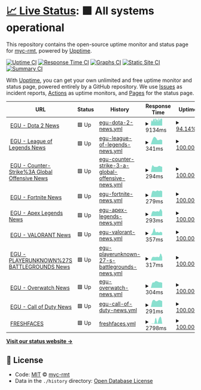 # [📈 Live Status](https://myc-rmt.github.io/upptime): <!--live status--> **🟩 All systems operational**

This repository contains the open-source uptime monitor and status page for [myc-rmt](https://myc-rmt.github.io/upptime), powered by [Upptime](https://github.com/upptime/upptime).

[![Uptime CI](https://github.com/koj-co/upptime/workflows/Uptime%20CI/badge.svg)](https://github.com/koj-co/upptime/actions?query=workflow%3A%22Uptime+CI%22)
[![Response Time CI](https://github.com/koj-co/upptime/workflows/Response%20Time%20CI/badge.svg)](https://github.com/koj-co/upptime/actions?query=workflow%3A%22Response+Time+CI%22)
[![Graphs CI](https://github.com/koj-co/upptime/workflows/Graphs%20CI/badge.svg)](https://github.com/koj-co/upptime/actions?query=workflow%3A%22Graphs+CI%22)
[![Static Site CI](https://github.com/koj-co/upptime/workflows/Static%20Site%20CI/badge.svg)](https://github.com/koj-co/upptime/actions?query=workflow%3A%22Static+Site+CI%22)
[![Summary CI](https://github.com/koj-co/upptime/workflows/Summary%20CI/badge.svg)](https://github.com/koj-co/upptime/actions?query=workflow%3A%22Summary+CI%22)

With [Upptime](https://upptime.js.org), you can get your own unlimited and free uptime monitor and status page, powered entirely by a GitHub repository. We use [Issues](https://github.com/myc-rmt/upptime/issues) as incident reports, [Actions](https://github.com/myc-rmt/upptime/actions) as uptime monitors, and [Pages](https://myc-rmt.github.io/upptime) for the status page.

<!--start: status pages-->
<!-- This summary is generated by Upptime (https://github.com/upptime/upptime) -->
<!-- Do not edit this manually, your changes will be overwritten -->
<!-- prettier-ignore -->
| URL | Status | History | Response Time | Uptime |
| --- | ------ | ------- | ------------- | ------ |
| <img alt="" src="https://favicons.githubusercontent.com/my-egu.vercel.app" height="13"> [EGU - Dota 2 News](https://my-egu.vercel.app/api/news/scrapeGoogle?topic=Dota%202) | 🟩 Up | [egu-dota-2-news.yml](https://github.com/myc-rmt/upptime/commits/master/history/egu-dota-2-news.yml) | <details><summary><img alt="Response time graph" src="./graphs/egu-dota-2-news/response-time-week.png" height="20"> 9134ms</summary><br><a href="https://upptime.myc.com.my/history/egu-dota-2-news"><img alt="Response time 7176" src="https://img.shields.io/endpoint?url=https%3A%2F%2Fraw.githubusercontent.com%2Fmyc-rmt%2Fupptime%2Fmaster%2Fapi%2Fegu-dota-2-news%2Fresponse-time.json"></a><br><a href="https://upptime.myc.com.my/history/egu-dota-2-news"><img alt="24-hour response time 10988" src="https://img.shields.io/endpoint?url=https%3A%2F%2Fraw.githubusercontent.com%2Fmyc-rmt%2Fupptime%2Fmaster%2Fapi%2Fegu-dota-2-news%2Fresponse-time-day.json"></a><br><a href="https://upptime.myc.com.my/history/egu-dota-2-news"><img alt="7-day response time 9134" src="https://img.shields.io/endpoint?url=https%3A%2F%2Fraw.githubusercontent.com%2Fmyc-rmt%2Fupptime%2Fmaster%2Fapi%2Fegu-dota-2-news%2Fresponse-time-week.json"></a><br><a href="https://upptime.myc.com.my/history/egu-dota-2-news"><img alt="30-day response time 7301" src="https://img.shields.io/endpoint?url=https%3A%2F%2Fraw.githubusercontent.com%2Fmyc-rmt%2Fupptime%2Fmaster%2Fapi%2Fegu-dota-2-news%2Fresponse-time-month.json"></a><br><a href="https://upptime.myc.com.my/history/egu-dota-2-news"><img alt="1-year response time 7176" src="https://img.shields.io/endpoint?url=https%3A%2F%2Fraw.githubusercontent.com%2Fmyc-rmt%2Fupptime%2Fmaster%2Fapi%2Fegu-dota-2-news%2Fresponse-time-year.json"></a></details> | <details><summary><a href="https://upptime.myc.com.my/history/egu-dota-2-news">94.14%</a></summary><a href="https://upptime.myc.com.my/history/egu-dota-2-news"><img alt="All-time uptime 88.81%" src="https://img.shields.io/endpoint?url=https%3A%2F%2Fraw.githubusercontent.com%2Fmyc-rmt%2Fupptime%2Fmaster%2Fapi%2Fegu-dota-2-news%2Fuptime.json"></a><br><a href="https://upptime.myc.com.my/history/egu-dota-2-news"><img alt="24-hour uptime 93.92%" src="https://img.shields.io/endpoint?url=https%3A%2F%2Fraw.githubusercontent.com%2Fmyc-rmt%2Fupptime%2Fmaster%2Fapi%2Fegu-dota-2-news%2Fuptime-day.json"></a><br><a href="https://upptime.myc.com.my/history/egu-dota-2-news"><img alt="7-day uptime 94.14%" src="https://img.shields.io/endpoint?url=https%3A%2F%2Fraw.githubusercontent.com%2Fmyc-rmt%2Fupptime%2Fmaster%2Fapi%2Fegu-dota-2-news%2Fuptime-week.json"></a><br><a href="https://upptime.myc.com.my/history/egu-dota-2-news"><img alt="30-day uptime 93.21%" src="https://img.shields.io/endpoint?url=https%3A%2F%2Fraw.githubusercontent.com%2Fmyc-rmt%2Fupptime%2Fmaster%2Fapi%2Fegu-dota-2-news%2Fuptime-month.json"></a><br><a href="https://upptime.myc.com.my/history/egu-dota-2-news"><img alt="1-year uptime 88.81%" src="https://img.shields.io/endpoint?url=https%3A%2F%2Fraw.githubusercontent.com%2Fmyc-rmt%2Fupptime%2Fmaster%2Fapi%2Fegu-dota-2-news%2Fuptime-year.json"></a></details>
| <img alt="" src="https://favicons.githubusercontent.com/my-egu.vercel.app" height="13"> [EGU - League of Legends News](https://my-egu.vercel.app/api/news/scrapeGoogle?topic=League%20of%20Legends) | 🟩 Up | [egu-league-of-legends-news.yml](https://github.com/myc-rmt/upptime/commits/master/history/egu-league-of-legends-news.yml) | <details><summary><img alt="Response time graph" src="./graphs/egu-league-of-legends-news/response-time-week.png" height="20"> 341ms</summary><br><a href="https://upptime.myc.com.my/history/egu-league-of-legends-news"><img alt="Response time 578" src="https://img.shields.io/endpoint?url=https%3A%2F%2Fraw.githubusercontent.com%2Fmyc-rmt%2Fupptime%2Fmaster%2Fapi%2Fegu-league-of-legends-news%2Fresponse-time.json"></a><br><a href="https://upptime.myc.com.my/history/egu-league-of-legends-news"><img alt="24-hour response time 269" src="https://img.shields.io/endpoint?url=https%3A%2F%2Fraw.githubusercontent.com%2Fmyc-rmt%2Fupptime%2Fmaster%2Fapi%2Fegu-league-of-legends-news%2Fresponse-time-day.json"></a><br><a href="https://upptime.myc.com.my/history/egu-league-of-legends-news"><img alt="7-day response time 341" src="https://img.shields.io/endpoint?url=https%3A%2F%2Fraw.githubusercontent.com%2Fmyc-rmt%2Fupptime%2Fmaster%2Fapi%2Fegu-league-of-legends-news%2Fresponse-time-week.json"></a><br><a href="https://upptime.myc.com.my/history/egu-league-of-legends-news"><img alt="30-day response time 338" src="https://img.shields.io/endpoint?url=https%3A%2F%2Fraw.githubusercontent.com%2Fmyc-rmt%2Fupptime%2Fmaster%2Fapi%2Fegu-league-of-legends-news%2Fresponse-time-month.json"></a><br><a href="https://upptime.myc.com.my/history/egu-league-of-legends-news"><img alt="1-year response time 578" src="https://img.shields.io/endpoint?url=https%3A%2F%2Fraw.githubusercontent.com%2Fmyc-rmt%2Fupptime%2Fmaster%2Fapi%2Fegu-league-of-legends-news%2Fresponse-time-year.json"></a></details> | <details><summary><a href="https://upptime.myc.com.my/history/egu-league-of-legends-news">100.00%</a></summary><a href="https://upptime.myc.com.my/history/egu-league-of-legends-news"><img alt="All-time uptime 94.73%" src="https://img.shields.io/endpoint?url=https%3A%2F%2Fraw.githubusercontent.com%2Fmyc-rmt%2Fupptime%2Fmaster%2Fapi%2Fegu-league-of-legends-news%2Fuptime.json"></a><br><a href="https://upptime.myc.com.my/history/egu-league-of-legends-news"><img alt="24-hour uptime 100.00%" src="https://img.shields.io/endpoint?url=https%3A%2F%2Fraw.githubusercontent.com%2Fmyc-rmt%2Fupptime%2Fmaster%2Fapi%2Fegu-league-of-legends-news%2Fuptime-day.json"></a><br><a href="https://upptime.myc.com.my/history/egu-league-of-legends-news"><img alt="7-day uptime 100.00%" src="https://img.shields.io/endpoint?url=https%3A%2F%2Fraw.githubusercontent.com%2Fmyc-rmt%2Fupptime%2Fmaster%2Fapi%2Fegu-league-of-legends-news%2Fuptime-week.json"></a><br><a href="https://upptime.myc.com.my/history/egu-league-of-legends-news"><img alt="30-day uptime 99.36%" src="https://img.shields.io/endpoint?url=https%3A%2F%2Fraw.githubusercontent.com%2Fmyc-rmt%2Fupptime%2Fmaster%2Fapi%2Fegu-league-of-legends-news%2Fuptime-month.json"></a><br><a href="https://upptime.myc.com.my/history/egu-league-of-legends-news"><img alt="1-year uptime 94.73%" src="https://img.shields.io/endpoint?url=https%3A%2F%2Fraw.githubusercontent.com%2Fmyc-rmt%2Fupptime%2Fmaster%2Fapi%2Fegu-league-of-legends-news%2Fuptime-year.json"></a></details>
| <img alt="" src="https://favicons.githubusercontent.com/my-egu.vercel.app" height="13"> [EGU - Counter-Strike%3A Global Offensive News](https://my-egu.vercel.app/api/news/scrapeGoogle?topic=Counter-Strike%3A%20Global%20Offensive) | 🟩 Up | [egu-counter-strike-3-a-global-offensive-news.yml](https://github.com/myc-rmt/upptime/commits/master/history/egu-counter-strike-3-a-global-offensive-news.yml) | <details><summary><img alt="Response time graph" src="./graphs/egu-counter-strike-3-a-global-offensive-news/response-time-week.png" height="20"> 294ms</summary><br><a href="https://upptime.myc.com.my/history/egu-counter-strike-3-a-global-offensive-news"><img alt="Response time 500" src="https://img.shields.io/endpoint?url=https%3A%2F%2Fraw.githubusercontent.com%2Fmyc-rmt%2Fupptime%2Fmaster%2Fapi%2Fegu-counter-strike-3-a-global-offensive-news%2Fresponse-time.json"></a><br><a href="https://upptime.myc.com.my/history/egu-counter-strike-3-a-global-offensive-news"><img alt="24-hour response time 267" src="https://img.shields.io/endpoint?url=https%3A%2F%2Fraw.githubusercontent.com%2Fmyc-rmt%2Fupptime%2Fmaster%2Fapi%2Fegu-counter-strike-3-a-global-offensive-news%2Fresponse-time-day.json"></a><br><a href="https://upptime.myc.com.my/history/egu-counter-strike-3-a-global-offensive-news"><img alt="7-day response time 294" src="https://img.shields.io/endpoint?url=https%3A%2F%2Fraw.githubusercontent.com%2Fmyc-rmt%2Fupptime%2Fmaster%2Fapi%2Fegu-counter-strike-3-a-global-offensive-news%2Fresponse-time-week.json"></a><br><a href="https://upptime.myc.com.my/history/egu-counter-strike-3-a-global-offensive-news"><img alt="30-day response time 298" src="https://img.shields.io/endpoint?url=https%3A%2F%2Fraw.githubusercontent.com%2Fmyc-rmt%2Fupptime%2Fmaster%2Fapi%2Fegu-counter-strike-3-a-global-offensive-news%2Fresponse-time-month.json"></a><br><a href="https://upptime.myc.com.my/history/egu-counter-strike-3-a-global-offensive-news"><img alt="1-year response time 500" src="https://img.shields.io/endpoint?url=https%3A%2F%2Fraw.githubusercontent.com%2Fmyc-rmt%2Fupptime%2Fmaster%2Fapi%2Fegu-counter-strike-3-a-global-offensive-news%2Fresponse-time-year.json"></a></details> | <details><summary><a href="https://upptime.myc.com.my/history/egu-counter-strike-3-a-global-offensive-news">100.00%</a></summary><a href="https://upptime.myc.com.my/history/egu-counter-strike-3-a-global-offensive-news"><img alt="All-time uptime 94.73%" src="https://img.shields.io/endpoint?url=https%3A%2F%2Fraw.githubusercontent.com%2Fmyc-rmt%2Fupptime%2Fmaster%2Fapi%2Fegu-counter-strike-3-a-global-offensive-news%2Fuptime.json"></a><br><a href="https://upptime.myc.com.my/history/egu-counter-strike-3-a-global-offensive-news"><img alt="24-hour uptime 100.00%" src="https://img.shields.io/endpoint?url=https%3A%2F%2Fraw.githubusercontent.com%2Fmyc-rmt%2Fupptime%2Fmaster%2Fapi%2Fegu-counter-strike-3-a-global-offensive-news%2Fuptime-day.json"></a><br><a href="https://upptime.myc.com.my/history/egu-counter-strike-3-a-global-offensive-news"><img alt="7-day uptime 100.00%" src="https://img.shields.io/endpoint?url=https%3A%2F%2Fraw.githubusercontent.com%2Fmyc-rmt%2Fupptime%2Fmaster%2Fapi%2Fegu-counter-strike-3-a-global-offensive-news%2Fuptime-week.json"></a><br><a href="https://upptime.myc.com.my/history/egu-counter-strike-3-a-global-offensive-news"><img alt="30-day uptime 99.36%" src="https://img.shields.io/endpoint?url=https%3A%2F%2Fraw.githubusercontent.com%2Fmyc-rmt%2Fupptime%2Fmaster%2Fapi%2Fegu-counter-strike-3-a-global-offensive-news%2Fuptime-month.json"></a><br><a href="https://upptime.myc.com.my/history/egu-counter-strike-3-a-global-offensive-news"><img alt="1-year uptime 94.73%" src="https://img.shields.io/endpoint?url=https%3A%2F%2Fraw.githubusercontent.com%2Fmyc-rmt%2Fupptime%2Fmaster%2Fapi%2Fegu-counter-strike-3-a-global-offensive-news%2Fuptime-year.json"></a></details>
| <img alt="" src="https://favicons.githubusercontent.com/my-egu.vercel.app" height="13"> [EGU - Fortnite News](https://my-egu.vercel.app/api/news/scrapeGoogle?topic=Fortnite) | 🟩 Up | [egu-fortnite-news.yml](https://github.com/myc-rmt/upptime/commits/master/history/egu-fortnite-news.yml) | <details><summary><img alt="Response time graph" src="./graphs/egu-fortnite-news/response-time-week.png" height="20"> 279ms</summary><br><a href="https://upptime.myc.com.my/history/egu-fortnite-news"><img alt="Response time 516" src="https://img.shields.io/endpoint?url=https%3A%2F%2Fraw.githubusercontent.com%2Fmyc-rmt%2Fupptime%2Fmaster%2Fapi%2Fegu-fortnite-news%2Fresponse-time.json"></a><br><a href="https://upptime.myc.com.my/history/egu-fortnite-news"><img alt="24-hour response time 264" src="https://img.shields.io/endpoint?url=https%3A%2F%2Fraw.githubusercontent.com%2Fmyc-rmt%2Fupptime%2Fmaster%2Fapi%2Fegu-fortnite-news%2Fresponse-time-day.json"></a><br><a href="https://upptime.myc.com.my/history/egu-fortnite-news"><img alt="7-day response time 279" src="https://img.shields.io/endpoint?url=https%3A%2F%2Fraw.githubusercontent.com%2Fmyc-rmt%2Fupptime%2Fmaster%2Fapi%2Fegu-fortnite-news%2Fresponse-time-week.json"></a><br><a href="https://upptime.myc.com.my/history/egu-fortnite-news"><img alt="30-day response time 318" src="https://img.shields.io/endpoint?url=https%3A%2F%2Fraw.githubusercontent.com%2Fmyc-rmt%2Fupptime%2Fmaster%2Fapi%2Fegu-fortnite-news%2Fresponse-time-month.json"></a><br><a href="https://upptime.myc.com.my/history/egu-fortnite-news"><img alt="1-year response time 516" src="https://img.shields.io/endpoint?url=https%3A%2F%2Fraw.githubusercontent.com%2Fmyc-rmt%2Fupptime%2Fmaster%2Fapi%2Fegu-fortnite-news%2Fresponse-time-year.json"></a></details> | <details><summary><a href="https://upptime.myc.com.my/history/egu-fortnite-news">100.00%</a></summary><a href="https://upptime.myc.com.my/history/egu-fortnite-news"><img alt="All-time uptime 94.73%" src="https://img.shields.io/endpoint?url=https%3A%2F%2Fraw.githubusercontent.com%2Fmyc-rmt%2Fupptime%2Fmaster%2Fapi%2Fegu-fortnite-news%2Fuptime.json"></a><br><a href="https://upptime.myc.com.my/history/egu-fortnite-news"><img alt="24-hour uptime 100.00%" src="https://img.shields.io/endpoint?url=https%3A%2F%2Fraw.githubusercontent.com%2Fmyc-rmt%2Fupptime%2Fmaster%2Fapi%2Fegu-fortnite-news%2Fuptime-day.json"></a><br><a href="https://upptime.myc.com.my/history/egu-fortnite-news"><img alt="7-day uptime 100.00%" src="https://img.shields.io/endpoint?url=https%3A%2F%2Fraw.githubusercontent.com%2Fmyc-rmt%2Fupptime%2Fmaster%2Fapi%2Fegu-fortnite-news%2Fuptime-week.json"></a><br><a href="https://upptime.myc.com.my/history/egu-fortnite-news"><img alt="30-day uptime 99.36%" src="https://img.shields.io/endpoint?url=https%3A%2F%2Fraw.githubusercontent.com%2Fmyc-rmt%2Fupptime%2Fmaster%2Fapi%2Fegu-fortnite-news%2Fuptime-month.json"></a><br><a href="https://upptime.myc.com.my/history/egu-fortnite-news"><img alt="1-year uptime 94.73%" src="https://img.shields.io/endpoint?url=https%3A%2F%2Fraw.githubusercontent.com%2Fmyc-rmt%2Fupptime%2Fmaster%2Fapi%2Fegu-fortnite-news%2Fuptime-year.json"></a></details>
| <img alt="" src="https://favicons.githubusercontent.com/my-egu.vercel.app" height="13"> [EGU - Apex Legends News](https://my-egu.vercel.app/api/news/scrapeGoogle?topic=Apex%20Legends) | 🟩 Up | [egu-apex-legends-news.yml](https://github.com/myc-rmt/upptime/commits/master/history/egu-apex-legends-news.yml) | <details><summary><img alt="Response time graph" src="./graphs/egu-apex-legends-news/response-time-week.png" height="20"> 293ms</summary><br><a href="https://upptime.myc.com.my/history/egu-apex-legends-news"><img alt="Response time 512" src="https://img.shields.io/endpoint?url=https%3A%2F%2Fraw.githubusercontent.com%2Fmyc-rmt%2Fupptime%2Fmaster%2Fapi%2Fegu-apex-legends-news%2Fresponse-time.json"></a><br><a href="https://upptime.myc.com.my/history/egu-apex-legends-news"><img alt="24-hour response time 265" src="https://img.shields.io/endpoint?url=https%3A%2F%2Fraw.githubusercontent.com%2Fmyc-rmt%2Fupptime%2Fmaster%2Fapi%2Fegu-apex-legends-news%2Fresponse-time-day.json"></a><br><a href="https://upptime.myc.com.my/history/egu-apex-legends-news"><img alt="7-day response time 293" src="https://img.shields.io/endpoint?url=https%3A%2F%2Fraw.githubusercontent.com%2Fmyc-rmt%2Fupptime%2Fmaster%2Fapi%2Fegu-apex-legends-news%2Fresponse-time-week.json"></a><br><a href="https://upptime.myc.com.my/history/egu-apex-legends-news"><img alt="30-day response time 289" src="https://img.shields.io/endpoint?url=https%3A%2F%2Fraw.githubusercontent.com%2Fmyc-rmt%2Fupptime%2Fmaster%2Fapi%2Fegu-apex-legends-news%2Fresponse-time-month.json"></a><br><a href="https://upptime.myc.com.my/history/egu-apex-legends-news"><img alt="1-year response time 512" src="https://img.shields.io/endpoint?url=https%3A%2F%2Fraw.githubusercontent.com%2Fmyc-rmt%2Fupptime%2Fmaster%2Fapi%2Fegu-apex-legends-news%2Fresponse-time-year.json"></a></details> | <details><summary><a href="https://upptime.myc.com.my/history/egu-apex-legends-news">100.00%</a></summary><a href="https://upptime.myc.com.my/history/egu-apex-legends-news"><img alt="All-time uptime 94.73%" src="https://img.shields.io/endpoint?url=https%3A%2F%2Fraw.githubusercontent.com%2Fmyc-rmt%2Fupptime%2Fmaster%2Fapi%2Fegu-apex-legends-news%2Fuptime.json"></a><br><a href="https://upptime.myc.com.my/history/egu-apex-legends-news"><img alt="24-hour uptime 100.00%" src="https://img.shields.io/endpoint?url=https%3A%2F%2Fraw.githubusercontent.com%2Fmyc-rmt%2Fupptime%2Fmaster%2Fapi%2Fegu-apex-legends-news%2Fuptime-day.json"></a><br><a href="https://upptime.myc.com.my/history/egu-apex-legends-news"><img alt="7-day uptime 100.00%" src="https://img.shields.io/endpoint?url=https%3A%2F%2Fraw.githubusercontent.com%2Fmyc-rmt%2Fupptime%2Fmaster%2Fapi%2Fegu-apex-legends-news%2Fuptime-week.json"></a><br><a href="https://upptime.myc.com.my/history/egu-apex-legends-news"><img alt="30-day uptime 99.36%" src="https://img.shields.io/endpoint?url=https%3A%2F%2Fraw.githubusercontent.com%2Fmyc-rmt%2Fupptime%2Fmaster%2Fapi%2Fegu-apex-legends-news%2Fuptime-month.json"></a><br><a href="https://upptime.myc.com.my/history/egu-apex-legends-news"><img alt="1-year uptime 94.73%" src="https://img.shields.io/endpoint?url=https%3A%2F%2Fraw.githubusercontent.com%2Fmyc-rmt%2Fupptime%2Fmaster%2Fapi%2Fegu-apex-legends-news%2Fuptime-year.json"></a></details>
| <img alt="" src="https://favicons.githubusercontent.com/my-egu.vercel.app" height="13"> [EGU - VALORANT News](https://my-egu.vercel.app/api/news/scrapeGoogle?topic=VALORANT) | 🟩 Up | [egu-valorant-news.yml](https://github.com/myc-rmt/upptime/commits/master/history/egu-valorant-news.yml) | <details><summary><img alt="Response time graph" src="./graphs/egu-valorant-news/response-time-week.png" height="20"> 357ms</summary><br><a href="https://upptime.myc.com.my/history/egu-valorant-news"><img alt="Response time 340" src="https://img.shields.io/endpoint?url=https%3A%2F%2Fraw.githubusercontent.com%2Fmyc-rmt%2Fupptime%2Fmaster%2Fapi%2Fegu-valorant-news%2Fresponse-time.json"></a><br><a href="https://upptime.myc.com.my/history/egu-valorant-news"><img alt="24-hour response time 265" src="https://img.shields.io/endpoint?url=https%3A%2F%2Fraw.githubusercontent.com%2Fmyc-rmt%2Fupptime%2Fmaster%2Fapi%2Fegu-valorant-news%2Fresponse-time-day.json"></a><br><a href="https://upptime.myc.com.my/history/egu-valorant-news"><img alt="7-day response time 357" src="https://img.shields.io/endpoint?url=https%3A%2F%2Fraw.githubusercontent.com%2Fmyc-rmt%2Fupptime%2Fmaster%2Fapi%2Fegu-valorant-news%2Fresponse-time-week.json"></a><br><a href="https://upptime.myc.com.my/history/egu-valorant-news"><img alt="30-day response time 308" src="https://img.shields.io/endpoint?url=https%3A%2F%2Fraw.githubusercontent.com%2Fmyc-rmt%2Fupptime%2Fmaster%2Fapi%2Fegu-valorant-news%2Fresponse-time-month.json"></a><br><a href="https://upptime.myc.com.my/history/egu-valorant-news"><img alt="1-year response time 340" src="https://img.shields.io/endpoint?url=https%3A%2F%2Fraw.githubusercontent.com%2Fmyc-rmt%2Fupptime%2Fmaster%2Fapi%2Fegu-valorant-news%2Fresponse-time-year.json"></a></details> | <details><summary><a href="https://upptime.myc.com.my/history/egu-valorant-news">100.00%</a></summary><a href="https://upptime.myc.com.my/history/egu-valorant-news"><img alt="All-time uptime 94.68%" src="https://img.shields.io/endpoint?url=https%3A%2F%2Fraw.githubusercontent.com%2Fmyc-rmt%2Fupptime%2Fmaster%2Fapi%2Fegu-valorant-news%2Fuptime.json"></a><br><a href="https://upptime.myc.com.my/history/egu-valorant-news"><img alt="24-hour uptime 100.00%" src="https://img.shields.io/endpoint?url=https%3A%2F%2Fraw.githubusercontent.com%2Fmyc-rmt%2Fupptime%2Fmaster%2Fapi%2Fegu-valorant-news%2Fuptime-day.json"></a><br><a href="https://upptime.myc.com.my/history/egu-valorant-news"><img alt="7-day uptime 100.00%" src="https://img.shields.io/endpoint?url=https%3A%2F%2Fraw.githubusercontent.com%2Fmyc-rmt%2Fupptime%2Fmaster%2Fapi%2Fegu-valorant-news%2Fuptime-week.json"></a><br><a href="https://upptime.myc.com.my/history/egu-valorant-news"><img alt="30-day uptime 99.36%" src="https://img.shields.io/endpoint?url=https%3A%2F%2Fraw.githubusercontent.com%2Fmyc-rmt%2Fupptime%2Fmaster%2Fapi%2Fegu-valorant-news%2Fuptime-month.json"></a><br><a href="https://upptime.myc.com.my/history/egu-valorant-news"><img alt="1-year uptime 94.68%" src="https://img.shields.io/endpoint?url=https%3A%2F%2Fraw.githubusercontent.com%2Fmyc-rmt%2Fupptime%2Fmaster%2Fapi%2Fegu-valorant-news%2Fuptime-year.json"></a></details>
| <img alt="" src="https://favicons.githubusercontent.com/my-egu.vercel.app" height="13"> [EGU - PLAYERUNKNOWN%27S BATTLEGROUNDS News](https://my-egu.vercel.app/api/news/scrapeGoogle?topic=PLAYERUNKNOWN%27S%20BATTLEGROUNDS) | 🟩 Up | [egu-playerunknown-27-s-battlegrounds-news.yml](https://github.com/myc-rmt/upptime/commits/master/history/egu-playerunknown-27-s-battlegrounds-news.yml) | <details><summary><img alt="Response time graph" src="./graphs/egu-playerunknown-27-s-battlegrounds-news/response-time-week.png" height="20"> 317ms</summary><br><a href="https://upptime.myc.com.my/history/egu-playerunknown-27-s-battlegrounds-news"><img alt="Response time 372" src="https://img.shields.io/endpoint?url=https%3A%2F%2Fraw.githubusercontent.com%2Fmyc-rmt%2Fupptime%2Fmaster%2Fapi%2Fegu-playerunknown-27-s-battlegrounds-news%2Fresponse-time.json"></a><br><a href="https://upptime.myc.com.my/history/egu-playerunknown-27-s-battlegrounds-news"><img alt="24-hour response time 270" src="https://img.shields.io/endpoint?url=https%3A%2F%2Fraw.githubusercontent.com%2Fmyc-rmt%2Fupptime%2Fmaster%2Fapi%2Fegu-playerunknown-27-s-battlegrounds-news%2Fresponse-time-day.json"></a><br><a href="https://upptime.myc.com.my/history/egu-playerunknown-27-s-battlegrounds-news"><img alt="7-day response time 317" src="https://img.shields.io/endpoint?url=https%3A%2F%2Fraw.githubusercontent.com%2Fmyc-rmt%2Fupptime%2Fmaster%2Fapi%2Fegu-playerunknown-27-s-battlegrounds-news%2Fresponse-time-week.json"></a><br><a href="https://upptime.myc.com.my/history/egu-playerunknown-27-s-battlegrounds-news"><img alt="30-day response time 303" src="https://img.shields.io/endpoint?url=https%3A%2F%2Fraw.githubusercontent.com%2Fmyc-rmt%2Fupptime%2Fmaster%2Fapi%2Fegu-playerunknown-27-s-battlegrounds-news%2Fresponse-time-month.json"></a><br><a href="https://upptime.myc.com.my/history/egu-playerunknown-27-s-battlegrounds-news"><img alt="1-year response time 372" src="https://img.shields.io/endpoint?url=https%3A%2F%2Fraw.githubusercontent.com%2Fmyc-rmt%2Fupptime%2Fmaster%2Fapi%2Fegu-playerunknown-27-s-battlegrounds-news%2Fresponse-time-year.json"></a></details> | <details><summary><a href="https://upptime.myc.com.my/history/egu-playerunknown-27-s-battlegrounds-news">100.00%</a></summary><a href="https://upptime.myc.com.my/history/egu-playerunknown-27-s-battlegrounds-news"><img alt="All-time uptime 94.68%" src="https://img.shields.io/endpoint?url=https%3A%2F%2Fraw.githubusercontent.com%2Fmyc-rmt%2Fupptime%2Fmaster%2Fapi%2Fegu-playerunknown-27-s-battlegrounds-news%2Fuptime.json"></a><br><a href="https://upptime.myc.com.my/history/egu-playerunknown-27-s-battlegrounds-news"><img alt="24-hour uptime 100.00%" src="https://img.shields.io/endpoint?url=https%3A%2F%2Fraw.githubusercontent.com%2Fmyc-rmt%2Fupptime%2Fmaster%2Fapi%2Fegu-playerunknown-27-s-battlegrounds-news%2Fuptime-day.json"></a><br><a href="https://upptime.myc.com.my/history/egu-playerunknown-27-s-battlegrounds-news"><img alt="7-day uptime 100.00%" src="https://img.shields.io/endpoint?url=https%3A%2F%2Fraw.githubusercontent.com%2Fmyc-rmt%2Fupptime%2Fmaster%2Fapi%2Fegu-playerunknown-27-s-battlegrounds-news%2Fuptime-week.json"></a><br><a href="https://upptime.myc.com.my/history/egu-playerunknown-27-s-battlegrounds-news"><img alt="30-day uptime 99.36%" src="https://img.shields.io/endpoint?url=https%3A%2F%2Fraw.githubusercontent.com%2Fmyc-rmt%2Fupptime%2Fmaster%2Fapi%2Fegu-playerunknown-27-s-battlegrounds-news%2Fuptime-month.json"></a><br><a href="https://upptime.myc.com.my/history/egu-playerunknown-27-s-battlegrounds-news"><img alt="1-year uptime 94.68%" src="https://img.shields.io/endpoint?url=https%3A%2F%2Fraw.githubusercontent.com%2Fmyc-rmt%2Fupptime%2Fmaster%2Fapi%2Fegu-playerunknown-27-s-battlegrounds-news%2Fuptime-year.json"></a></details>
| <img alt="" src="https://favicons.githubusercontent.com/my-egu.vercel.app" height="13"> [EGU - Overwatch News](https://my-egu.vercel.app/api/news/scrapeGoogle?topic=Overwatch) | 🟩 Up | [egu-overwatch-news.yml](https://github.com/myc-rmt/upptime/commits/master/history/egu-overwatch-news.yml) | <details><summary><img alt="Response time graph" src="./graphs/egu-overwatch-news/response-time-week.png" height="20"> 304ms</summary><br><a href="https://upptime.myc.com.my/history/egu-overwatch-news"><img alt="Response time 495" src="https://img.shields.io/endpoint?url=https%3A%2F%2Fraw.githubusercontent.com%2Fmyc-rmt%2Fupptime%2Fmaster%2Fapi%2Fegu-overwatch-news%2Fresponse-time.json"></a><br><a href="https://upptime.myc.com.my/history/egu-overwatch-news"><img alt="24-hour response time 268" src="https://img.shields.io/endpoint?url=https%3A%2F%2Fraw.githubusercontent.com%2Fmyc-rmt%2Fupptime%2Fmaster%2Fapi%2Fegu-overwatch-news%2Fresponse-time-day.json"></a><br><a href="https://upptime.myc.com.my/history/egu-overwatch-news"><img alt="7-day response time 304" src="https://img.shields.io/endpoint?url=https%3A%2F%2Fraw.githubusercontent.com%2Fmyc-rmt%2Fupptime%2Fmaster%2Fapi%2Fegu-overwatch-news%2Fresponse-time-week.json"></a><br><a href="https://upptime.myc.com.my/history/egu-overwatch-news"><img alt="30-day response time 303" src="https://img.shields.io/endpoint?url=https%3A%2F%2Fraw.githubusercontent.com%2Fmyc-rmt%2Fupptime%2Fmaster%2Fapi%2Fegu-overwatch-news%2Fresponse-time-month.json"></a><br><a href="https://upptime.myc.com.my/history/egu-overwatch-news"><img alt="1-year response time 495" src="https://img.shields.io/endpoint?url=https%3A%2F%2Fraw.githubusercontent.com%2Fmyc-rmt%2Fupptime%2Fmaster%2Fapi%2Fegu-overwatch-news%2Fresponse-time-year.json"></a></details> | <details><summary><a href="https://upptime.myc.com.my/history/egu-overwatch-news">100.00%</a></summary><a href="https://upptime.myc.com.my/history/egu-overwatch-news"><img alt="All-time uptime 94.71%" src="https://img.shields.io/endpoint?url=https%3A%2F%2Fraw.githubusercontent.com%2Fmyc-rmt%2Fupptime%2Fmaster%2Fapi%2Fegu-overwatch-news%2Fuptime.json"></a><br><a href="https://upptime.myc.com.my/history/egu-overwatch-news"><img alt="24-hour uptime 100.00%" src="https://img.shields.io/endpoint?url=https%3A%2F%2Fraw.githubusercontent.com%2Fmyc-rmt%2Fupptime%2Fmaster%2Fapi%2Fegu-overwatch-news%2Fuptime-day.json"></a><br><a href="https://upptime.myc.com.my/history/egu-overwatch-news"><img alt="7-day uptime 100.00%" src="https://img.shields.io/endpoint?url=https%3A%2F%2Fraw.githubusercontent.com%2Fmyc-rmt%2Fupptime%2Fmaster%2Fapi%2Fegu-overwatch-news%2Fuptime-week.json"></a><br><a href="https://upptime.myc.com.my/history/egu-overwatch-news"><img alt="30-day uptime 99.36%" src="https://img.shields.io/endpoint?url=https%3A%2F%2Fraw.githubusercontent.com%2Fmyc-rmt%2Fupptime%2Fmaster%2Fapi%2Fegu-overwatch-news%2Fuptime-month.json"></a><br><a href="https://upptime.myc.com.my/history/egu-overwatch-news"><img alt="1-year uptime 94.71%" src="https://img.shields.io/endpoint?url=https%3A%2F%2Fraw.githubusercontent.com%2Fmyc-rmt%2Fupptime%2Fmaster%2Fapi%2Fegu-overwatch-news%2Fuptime-year.json"></a></details>
| <img alt="" src="https://favicons.githubusercontent.com/my-egu.vercel.app" height="13"> [EGU - Call of Duty News](https://my-egu.vercel.app/api/news/scrapeGoogle?topic=Call%20of%20Duty) | 🟩 Up | [egu-call-of-duty-news.yml](https://github.com/myc-rmt/upptime/commits/master/history/egu-call-of-duty-news.yml) | <details><summary><img alt="Response time graph" src="./graphs/egu-call-of-duty-news/response-time-week.png" height="20"> 291ms</summary><br><a href="https://upptime.myc.com.my/history/egu-call-of-duty-news"><img alt="Response time 560" src="https://img.shields.io/endpoint?url=https%3A%2F%2Fraw.githubusercontent.com%2Fmyc-rmt%2Fupptime%2Fmaster%2Fapi%2Fegu-call-of-duty-news%2Fresponse-time.json"></a><br><a href="https://upptime.myc.com.my/history/egu-call-of-duty-news"><img alt="24-hour response time 266" src="https://img.shields.io/endpoint?url=https%3A%2F%2Fraw.githubusercontent.com%2Fmyc-rmt%2Fupptime%2Fmaster%2Fapi%2Fegu-call-of-duty-news%2Fresponse-time-day.json"></a><br><a href="https://upptime.myc.com.my/history/egu-call-of-duty-news"><img alt="7-day response time 291" src="https://img.shields.io/endpoint?url=https%3A%2F%2Fraw.githubusercontent.com%2Fmyc-rmt%2Fupptime%2Fmaster%2Fapi%2Fegu-call-of-duty-news%2Fresponse-time-week.json"></a><br><a href="https://upptime.myc.com.my/history/egu-call-of-duty-news"><img alt="30-day response time 288" src="https://img.shields.io/endpoint?url=https%3A%2F%2Fraw.githubusercontent.com%2Fmyc-rmt%2Fupptime%2Fmaster%2Fapi%2Fegu-call-of-duty-news%2Fresponse-time-month.json"></a><br><a href="https://upptime.myc.com.my/history/egu-call-of-duty-news"><img alt="1-year response time 560" src="https://img.shields.io/endpoint?url=https%3A%2F%2Fraw.githubusercontent.com%2Fmyc-rmt%2Fupptime%2Fmaster%2Fapi%2Fegu-call-of-duty-news%2Fresponse-time-year.json"></a></details> | <details><summary><a href="https://upptime.myc.com.my/history/egu-call-of-duty-news">100.00%</a></summary><a href="https://upptime.myc.com.my/history/egu-call-of-duty-news"><img alt="All-time uptime 94.69%" src="https://img.shields.io/endpoint?url=https%3A%2F%2Fraw.githubusercontent.com%2Fmyc-rmt%2Fupptime%2Fmaster%2Fapi%2Fegu-call-of-duty-news%2Fuptime.json"></a><br><a href="https://upptime.myc.com.my/history/egu-call-of-duty-news"><img alt="24-hour uptime 100.00%" src="https://img.shields.io/endpoint?url=https%3A%2F%2Fraw.githubusercontent.com%2Fmyc-rmt%2Fupptime%2Fmaster%2Fapi%2Fegu-call-of-duty-news%2Fuptime-day.json"></a><br><a href="https://upptime.myc.com.my/history/egu-call-of-duty-news"><img alt="7-day uptime 100.00%" src="https://img.shields.io/endpoint?url=https%3A%2F%2Fraw.githubusercontent.com%2Fmyc-rmt%2Fupptime%2Fmaster%2Fapi%2Fegu-call-of-duty-news%2Fuptime-week.json"></a><br><a href="https://upptime.myc.com.my/history/egu-call-of-duty-news"><img alt="30-day uptime 99.36%" src="https://img.shields.io/endpoint?url=https%3A%2F%2Fraw.githubusercontent.com%2Fmyc-rmt%2Fupptime%2Fmaster%2Fapi%2Fegu-call-of-duty-news%2Fuptime-month.json"></a><br><a href="https://upptime.myc.com.my/history/egu-call-of-duty-news"><img alt="1-year uptime 94.69%" src="https://img.shields.io/endpoint?url=https%3A%2F%2Fraw.githubusercontent.com%2Fmyc-rmt%2Fupptime%2Fmaster%2Fapi%2Fegu-call-of-duty-news%2Fuptime-year.json"></a></details>
| <img alt="" src="https://favicons.githubusercontent.com/freshfaces.vercel.app" height="13"> [FRESHFACES](https://freshfaces.vercel.app/api/cron/ping) | 🟩 Up | [freshfaces.yml](https://github.com/myc-rmt/upptime/commits/master/history/freshfaces.yml) | <details><summary><img alt="Response time graph" src="./graphs/freshfaces/response-time-week.png" height="20"> 2798ms</summary><br><a href="https://upptime.myc.com.my/history/freshfaces"><img alt="Response time 2253" src="https://img.shields.io/endpoint?url=https%3A%2F%2Fraw.githubusercontent.com%2Fmyc-rmt%2Fupptime%2Fmaster%2Fapi%2Ffreshfaces%2Fresponse-time.json"></a><br><a href="https://upptime.myc.com.my/history/freshfaces"><img alt="24-hour response time 80" src="https://img.shields.io/endpoint?url=https%3A%2F%2Fraw.githubusercontent.com%2Fmyc-rmt%2Fupptime%2Fmaster%2Fapi%2Ffreshfaces%2Fresponse-time-day.json"></a><br><a href="https://upptime.myc.com.my/history/freshfaces"><img alt="7-day response time 2798" src="https://img.shields.io/endpoint?url=https%3A%2F%2Fraw.githubusercontent.com%2Fmyc-rmt%2Fupptime%2Fmaster%2Fapi%2Ffreshfaces%2Fresponse-time-week.json"></a><br><a href="https://upptime.myc.com.my/history/freshfaces"><img alt="30-day response time 2253" src="https://img.shields.io/endpoint?url=https%3A%2F%2Fraw.githubusercontent.com%2Fmyc-rmt%2Fupptime%2Fmaster%2Fapi%2Ffreshfaces%2Fresponse-time-month.json"></a><br><a href="https://upptime.myc.com.my/history/freshfaces"><img alt="1-year response time 2253" src="https://img.shields.io/endpoint?url=https%3A%2F%2Fraw.githubusercontent.com%2Fmyc-rmt%2Fupptime%2Fmaster%2Fapi%2Ffreshfaces%2Fresponse-time-year.json"></a></details> | <details><summary><a href="https://upptime.myc.com.my/history/freshfaces">100.00%</a></summary><a href="https://upptime.myc.com.my/history/freshfaces"><img alt="All-time uptime 99.91%" src="https://img.shields.io/endpoint?url=https%3A%2F%2Fraw.githubusercontent.com%2Fmyc-rmt%2Fupptime%2Fmaster%2Fapi%2Ffreshfaces%2Fuptime.json"></a><br><a href="https://upptime.myc.com.my/history/freshfaces"><img alt="24-hour uptime 100.00%" src="https://img.shields.io/endpoint?url=https%3A%2F%2Fraw.githubusercontent.com%2Fmyc-rmt%2Fupptime%2Fmaster%2Fapi%2Ffreshfaces%2Fuptime-day.json"></a><br><a href="https://upptime.myc.com.my/history/freshfaces"><img alt="7-day uptime 100.00%" src="https://img.shields.io/endpoint?url=https%3A%2F%2Fraw.githubusercontent.com%2Fmyc-rmt%2Fupptime%2Fmaster%2Fapi%2Ffreshfaces%2Fuptime-week.json"></a><br><a href="https://upptime.myc.com.my/history/freshfaces"><img alt="30-day uptime 99.91%" src="https://img.shields.io/endpoint?url=https%3A%2F%2Fraw.githubusercontent.com%2Fmyc-rmt%2Fupptime%2Fmaster%2Fapi%2Ffreshfaces%2Fuptime-month.json"></a><br><a href="https://upptime.myc.com.my/history/freshfaces"><img alt="1-year uptime 99.91%" src="https://img.shields.io/endpoint?url=https%3A%2F%2Fraw.githubusercontent.com%2Fmyc-rmt%2Fupptime%2Fmaster%2Fapi%2Ffreshfaces%2Fuptime-year.json"></a></details>

<!--end: status pages-->

[**Visit our status website →**](https://myc-rmt.github.io/upptime)

## 📄 License

- Code: [MIT](./LICENSE) © [myc-rmt](https://myc-rmt.github.io/upptime)
- Data in the `./history` directory: [Open Database License](https://opendatacommons.org/licenses/odbl/1-0/)
